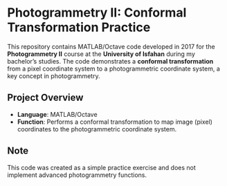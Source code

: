 # Photogrammetry II: Conformal Transformation Practice

This repository contains MATLAB/Octave code developed in 2017 for the **Photogrammetry II** course at the **University of Isfahan** during my bachelor’s studies. The code demonstrates a **conformal transformation** from a pixel coordinate system to a photogrammetric coordinate system, a key concept in photogrammetry.

## Project Overview

- **Language**: MATLAB/Octave
- **Function**: Performs a conformal transformation to map image (pixel) coordinates to the photogrammetric coordinate system.

## Note

This code was created as a simple practice exercise and does not implement advanced photogrammetry functions.